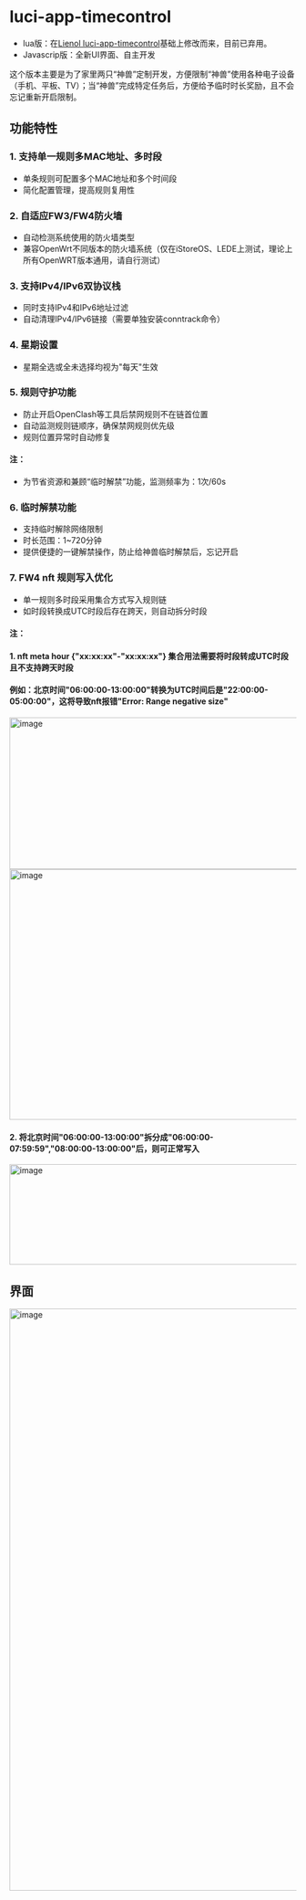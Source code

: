 # luci-app-timecontrol

- lua版：在[Lienol luci-app-timecontrol](https://github.com/Lienol/openwrt-package/tree/main/luci-app-timecontrol)基础上修改而来，目前已弃用。
- Javascrip版：全新UI界面、自主开发

这个版本主要是为了家里两只“神兽”定制开发，方便限制“神兽”使用各种电子设备（手机、平板、TV）；当“神兽”完成特定任务后，方便给予临时时长奖励，且不会忘记重新开启限制。

## 功能特性

### 1. 支持单一规则多MAC地址、多时段
- 单条规则可配置多个MAC地址和多个时间段
- 简化配置管理，提高规则复用性

### 2. 自适应FW3/FW4防火墙
- 自动检测系统使用的防火墙类型
- 兼容OpenWrt不同版本的防火墙系统（仅在iStoreOS、LEDE上测试，理论上所有OpenWRT版本通用，请自行测试）

### 3. 支持IPv4/IPv6双协议栈
- 同时支持IPv4和IPv6地址过滤
- 自动清理IPv4/IPv6链接（需要单独安装conntrack命令）

### 4. 星期设置
- 星期全选或全未选择均视为"每天"生效

### 5. 规则守护功能
- 防止开启OpenClash等工具后禁网规则不在链首位置
- 自动监测规则链顺序，确保禁网规则优先级
- 规则位置异常时自动修复

#### 注：
- 为节省资源和兼顾“临时解禁”功能，监测频率为：1次/60s

### 6. 临时解禁功能
- 支持临时解除网络限制
- 时长范围：1~720分钟
- 提供便捷的一键解禁操作，防止给神兽临时解禁后，忘记开启

### 7. FW4 nft 规则写入优化
- 单一规则多时段采用集合方式写入规则链
- 如时段转换成UTC时段后存在跨天，则自动拆分时段

#### 注：
#### 1. nft meta hour {"xx:xx:xx"-"xx:xx:xx"} 集合用法需要将时段转成UTC时段且不支持跨天时段
#### 例如：北京时间"06:00:00-13:00:00"转换为UTC时间后是"22:00:00-05:00:00"，这将导致nft报错"Error: Range negative size"
<img width="1865" height="266" alt="image" src="https://github.com/user-attachments/assets/e0d63069-7ebc-4587-9ed1-84b9acf3afbe" />
<img width="1809" height="439" alt="image" src="https://github.com/user-attachments/assets/e5661cf5-04f9-4601-8b14-861b4a3a3903" />

#### 2. 将北京时间"06:00:00-13:00:00"拆分成"06:00:00-07:59:59","08:00:00-13:00:00"后，则可正常写入
<img width="1864" height="176" alt="image" src="https://github.com/user-attachments/assets/d2cfc356-3f0f-49c7-bfb4-d4c4d035eae2" />

## 界面
<img width="1920" height="1020" alt="image" src="https://github.com/user-attachments/assets/8c54880a-7193-46f1-88c3-46684b27245a" />


